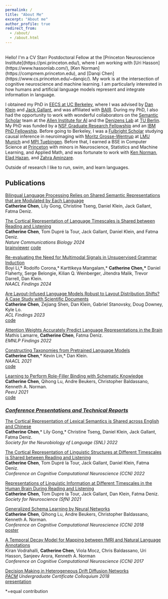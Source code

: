 ```yaml
---
permalink: /
title: "About Me"
excerpt: "About me"
author_profile: true
redirect_from:
  - /about/
  - /about.html
---
```

<br>
Hello! I'm a CV Starr Postdoctoral Fellow at the [Princeton Neuroscience Institute](https://pni.princeton.edu/), where I am working with [Uri Hasson](https://www.hassonlab.com/), [Ken Norman](https://compmem.princeton.edu), and [Danqi Chen](https://www.cs.princeton.edu/~danqic/). My work is at the intersection of cognitive neuroscience and machine learning. I am particularly interested in how humans and artificial language models represent and integrate information in language. 

I obtained my PhD in [EECS at UC Berkeley](https://eecs.berkeley.edu/), where I was advised by [Dan Klein](https://people.eecs.berkeley.edu/~klein/) and [Jack Gallant](https://www.gallantlab.org/news/), and was affiliated with [BAIR](https://bair.berkeley.edu). During my PhD, I also had the opportunity to work with wonderful collaborators on the [Semantic Scholar](https://www.semanticscholar.org/about) team at the [Allen Institute for AI](https://allenai.org/) and the [Denizens Lab](https://denizenslab.github.io/) at [TU Berlin](https://www.tu.berlin/). My PhD was funded by a [NSF Graduate Research Fellowship](https://www.nsfgrfp.org/) and an [IBM PhD Fellowship](https://research.ibm.com/university/awards/fellowships-awardees.html). Before going to Berkeley, I was a [Fulbright Scholar](https://us.fulbrightonline.org/) studying causal inference in neuroimaging with [Moritz Grosse-Wentrup](https://ni.cs.univie.ac.at/team/person/107192/) at [LMU Munich](https://www.uni-muenchen.de/index.html) and [MPI Tuebingen](https://tuebingen.mpg.de/startseite/). Before that, I earned a BSE in Computer Science at [Princeton](https://www.princeton.edu/) with minors in Neuroscience, Statistics and Machine Learning, and Applied Math, and was fortunate to work with [Ken Norman](https://compmem.princeton.edu), [Elad Hazan](https://www.cs.princeton.edu/~ehazan/), and [Zahra Aminzare](http://homepage.divms.uiowa.edu/~zaminzare/).

Outside of research I like to run, swim, and learn languages.

## Publications
[Bilingual Language Processing Relies on Shared Semantic Representations that are Modulated by Each Language](https://www.biorxiv.org/content/10.1101/2024.06.24.600505v1)<br/>
**Catherine Chen**, Lily Gong, Christine Tseng, Daniel Klein, Jack Gallant, Fatma Deniz. <br/>

[The Cortical Representation of Language Timescales is Shared between Reading and Listening](https://www.nature.com/articles/s42003-024-05909-z.epdf)<br/>
**Catherine Chen**, Tom Dupré la Tour, Jack Gallant, Daniel Klein, and Fatma Deniz. <br/>
*Nature Communications Biology 2024*<br/>
[brainviewer](https://cchen23.github.io/timescales-viewer-2024/) [code](https://github.com/denizenslab/timescales_filtering)

[Re-evaluating the Need for Multimodal Signals in Unsupervised Grammar Induction](https://arxiv.org/abs/2212.10564)<br/>
Boyi Li,\* Rodolfo Corona,\* Karttikeya Mangalam,\* **Catherine Chen,\*** Daniel Flaherty, Serge Belongie, Kilian Q. Weinberger, Jitendra Malik, Trevor Darrell, Dan Klein. <br/>
*NAACL Findings 2024*<br/>

[Are Layout-Infused Language Models Robust to Layout Distribution Shifts? A Case Study with Scientific Documents](https://aclanthology.org/2023.findings-acl.844.pdf)<br/>
**Catherine Chen**, Zejiang Shen, Dan Klein, Gabriel Stanovsky, Doug Downey, Kyle Lo. <br/>
*ACL Findings 2023*<br/>
[code](https://github.com/cchen23/layout_distribution_shift)

[Attention Weights Accurately Predict Language Representations in the Brain](https://aclanthology.org/2022.findings-emnlp.330.pdf)<br/>
Mathis Lamarre, **Catherine Chen**, Fatma Deniz. <br/>
*EMNLP Findings 2022*<br/>

[Constructing Taxonomies from Pretrained Language Models](https://aclanthology.org/2021.naacl-main.373/)<br/>
**Catherine Chen**,\* Kevin Lin,\* Dan Klein.<br/>
*NAACL 2021*<br/>
[code](https://github.com/cchen23/ctp)

[Learning to Perform Role-Filler Binding with Schematic Knowledge](https://www.ncbi.nlm.nih.gov/pmc/articles/PMC8019313/)<br/>
**Catherine Chen**, Qihong Lu, Andre Beukers, Christopher Baldassano, Kenneth A. Norman.<br/>
*PeerJ 2021*<br/>
[code](https://github.com/cchen23/generalized_schema_learning)

### <ins>*Conference Presentations and Technical Reports*</ins>

[The Cortical Representation of Lexical Semantics is Shared across English and Chinese](https://program.neurolang.org/presentation/?id=705)<br/>
**Catherine Chen**,\* Lily Gong,\* Christine Tseng, Daniel Klein, Jack Gallant, Fatma Deniz. <br/>
*Society for the Neurobiology of Language (SNL) 2022*<br/>

[The Cortical Representation of Linguistic Structures at Different Timescales is Shared between Reading and Listening](https://2022.ccneuro.org/view_paper.php?PaperNum=1089)<br/>
**Catherine Chen**, Tom Dupré la Tour, Jack Gallant, Daniel Klein, Fatma Deniz. <br/>
*Conference on Cognitive Computational Neuroscience (CCN) 2022*<br/>

[Representations of Linguistic Information at Different Timescales in the Human Brain During Reading and Listening](https://www.abstractsonline.com/pp8/#!/10485/presentation/19746)<br/>
**Catherine Chen**, Tom Dupre la Tour, Jack Gallant, Dan Klein, Fatma Deniz.<br/>
*Society for Neuroscience (SfN) 2021*

[Generalized Schema Learning by Neural Networks](https://ccneuro.org/2018/Papers/ViewPapers.asp?PaperNum=1036)<br/>
**Catherine Chen**, Qihong Lu, Andre Beukers, Christopher Baldassano, Kenneth A. Norman. <br/>
*Conference on Cognitive Computational Neuroscience (CCN) 2018*<br/>
[poster](/images/thesis_ccn_poster.png)

[A Temporal Decay Model for Mapping between fMRI and Natural Language Annotations](https://www2.securecms.com/CCNeuro/docs-0/591d7d2668ed3f3154cce90a.pdf)<br/>
Kiran Vodrahalli, **Catherine Chen**, Viola Mocz, Chris Baldassano, Uri Hasson, Sanjeev Arora, Kenneth A. Norman<br/>
*Conference on Cognitive Computational Neuroscience (CCN) 2017*<br/>

[Decision Making in Heterogeneous Drift Diffusion Networks](https://github.com/cchen23/heterogeneous_DDM_networks/blob/master/written_report.pdf)<br/>
*[PACM](https://www.pacm.princeton.edu) Undergraduate Certificate Colloquium 2018*<br/>
[presentation](https://github.com/cchen23/heterogeneous_DDM_networks/blob/master/slides.pdf)

\*=equal contribution
